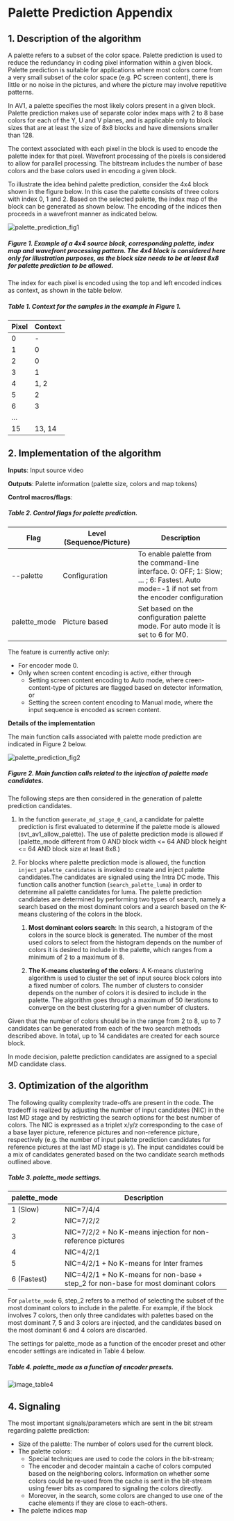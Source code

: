 # Palette Prediction Appendix

## 1.  Description of the algorithm

A palette refers to a subset of the color space. Palette prediction is
used to reduce the redundancy in coding pixel information within a given
block. Palette prediction is suitable for applications where most colors
come from a very small subset of the color space (e.g. PC screen
content), there is little or no noise in the pictures, and where the
picture may involve repetitive patterns.

In AV1, a palette specifies the most likely colors present in a given
block. Palette prediction makes use of separate color index maps with 2
to 8 base colors for each of the Y, U and V planes, and is applicable
only to block sizes that are at least the size of 8x8 blocks and have dimensions
smaller than 128.

The context associated with each pixel in the block is used to encode
the palette index for that pixel. Wavefront processing of the pixels is
considered to allow for parallel processing. The bitstream includes the
number of base colors and the base colors used in encoding a given
block.

To illustrate the idea behind palette prediction, consider the 4x4 block
shown in the figure below. In this case the palette consists of three
colors with index 0, 1 and 2. Based on the selected palette, the index
map of the block can be generated as shown below. The encoding of the
indices then proceeds in a wavefront manner as indicated below.

![palette_prediction_fig1](./img/palette_prediction_fig1.png)

#####  Figure 1. Example of a 4x4 source block, corresponding palette, index map and wavefront processing pattern. The 4x4 block is considered here only for illustration purposes, as the block size needs to be at least 8x8 for palette prediction to be allowed.</p>


The index for each pixel is encoded using the top and left encoded
indices as context, as shown in the table below.

##### Table 1. Context for the samples in the example in Figure 1.


| **Pixel** | **Context** |
| --------- | ----------- |
| 0         | -           |
| 1         | 0           |
| 2         | 0           |
| 3         | 1           |
| 4         | 1, 2        |
| 5         | 2           |
| 6         | 3           |
| …         |             |
| 15        | 13, 14      |

## 2.  Implementation of the algorithm

**Inputs**: Input source video

**Outputs**: Palette information (palette size, colors and map tokens)

**Control macros/flags**:

##### Table 2. Control flags for palette prediction.

|**Flag**|**Level (Sequence/Picture)**|**Description**|
|--- |--- |--- |
|--palette|Configuration|To enable palette from the command-line interface. 0: OFF; 1: Slow; … ; 6: Fastest. Auto mode=-1 if not set from the encoder configuration|
|palette_mode|Picture based|Set based on the configuration palette mode. For auto mode it is set to 6 for M0.|

The feature is currently active only:
  - For encoder mode 0.
  - Only when screen content encoding is active, either through
      - Setting screen content encoding to Auto mode, where
        creen-content-type of pictures are flagged based on detector
        information, or
      - Setting the screen content encoding to Manual mode, where
        the input sequence is encoded as screen content.

**Details of the implementation**

The main function calls associated with palette mode prediction are indicated in Figure 2 below.

![palette_prediction_fig2](./img/palette_prediction_fig2.png)

##### Figure 2. Main function calls related to the injection of palette mode candidates.

The following steps are then considered in the generation of palette prediction candidates.

1.	In the function ```generate_md_stage_0_cand```, a candidate for palette prediction is
    first evaluated to determine if the palette mode is allowed (svt_av1_allow_palette).
    The use of palette prediction mode is allowed if (palette_mode different from 0 AND block
    width <= 64 AND block height <= 64 AND block size at least 8x8.)

2.  For blocks where palette prediction mode is allowed, the function ``` inject_palette_candidates``` is invoked to create and
    inject palette candidates.The candidates are signaled using the Intra DC mode. This function
    calls another function (```search_palette_luma```) in order to
    determine all palette candidates for luma. The palette prediction candidates are determined by performing two
    types of search, namely a search based on the most dominant colors and
    a search based on the K-means clustering of the colors in the block.

    1. **Most dominant colors search**: In this search, a histogram of the
       colors in the source block is generated. The number of the most used
       colors to select from the histogram depends on the number of colors it
       is desired to include in the palette, which ranges from a minimum of 2
       to a maximum of 8.

    2. **The K-means clustering of the colors**: A K-means clustering algorithm is used to
       cluster the set of input source block colors into a fixed number of colors.
       The number of clusters to consider depends on the number of colors it
       is desired to include in the palette. The algorithm goes through a
       maximum of 50 iterations to converge on the best clustering for a
       given number of clusters.

Given that the number of colors should be in the range from 2 to 8, up to
7 candidates can be generated from each of the two search methods described
above. In total, up to 14 candidates are created for each source
block.

In mode decision, palette prediction candidates are assigned to a special
MD candidate class.

## 3.  Optimization of the algorithm

The following quality complexity trade-offs are present in the
code. The tradeoff is realized by adjusting the number of input
candidates (NIC) in the last MD stage and by restricting the search
options for the best number of colors. The NIC is expressed as a
triplet x/y/z corresponding to the case of a base layer picture,
reference pictures and non-reference picture, respectively (e.g. the
number of input palette prediction candidates for reference pictures
at the last MD stage is y). The input candidates could be a mix of
candidates generated based on the two candidate search methods
outlined above.

##### Table 3. palette\_mode settings.

| **palette\_mode** | **Description**                                                                         |
| ----------------- | --------------------------------------------------------------------------------------- |
| 1 (Slow)          | NIC=7/4/4                                                                           |
| 2                 | NIC=7/2/2                                                                           |
| 3                 | NIC=7/2/2 + No K-means injection for non-reference pictures                           |
| 4                 | NIC=4/2/1                                                                          |
| 5                 | NIC=4/2/1 + No K-means for Inter frames                                          |
| 6 (Fastest)       | NIC=4/2/1 + No K-means for non-base + step\_2 for non-base for most dominant colors |

For ```palette_mode``` 6, step\_2 refers to a method of selecting the subset
of the most dominant colors to include in the palette. For example, if
the block involves 7 colors, then only three candidates with palettes
based on the most dominant 7, 5 and 3 colors are injected, and the
candidates based on the most dominant 6 and 4 colors are discarded.

The settings for palette_mode as a function of the encoder preset and other encoder settings are
indicated in Table 4 below.

##### Table 4. palette\_mode as a function of encoder presets.

![image_table4](./img/palette_prediction_table4.png)

## 4.  **Signaling**

The most important signals/parameters which are sent in the bit
stream regarding palette prediction:
- Size of the palette: The number of colors used for the current
  block.
- The palette colors:
  - Special techniques are used to code the colors in the
    bit-stream;
  - The encoder and decoder maintain a cache of colors computed
    based on the neighboring colors. Information on whether some
    colors could be re-used from the cache is sent in the bit-stream
    using fewer bits as compared to signaling the colors directly.
  - Moreover, in the search, some colors are changed to use one of
    the cache elements if they are close to each-others.
 - The palette indices map
